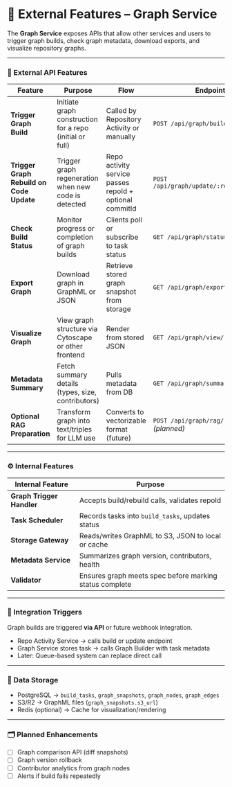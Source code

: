 # 📡 External Features – Graph Service

The **Graph Service** exposes APIs that allow other services and users to trigger graph builds, check graph metadata, download exports, and visualize repository graphs.

---

### 🔌 External API Features

| Feature | Purpose | Flow | Endpoint(s) |
|---------|---------|------|-------------|
| **Trigger Graph Build** | Initiate graph construction for a repo (initial or full) | Called by Repository Activity or manually | `POST /api/graph/build/:repoId` |
| **Trigger Graph Rebuild on Code Update** | Trigger graph regeneration when new code is detected | Repo activity service passes repoId + optional commitId | `POST /api/graph/update/:repoId/:commitId` |
| **Check Build Status** | Monitor progress or completion of graph builds | Clients poll or subscribe to task status | `GET /api/graph/status/:repoId` |
| **Export Graph** | Download graph in GraphML or JSON | Retrieve stored graph snapshot from storage | `GET /api/graph/export/:repoId` |
| **Visualize Graph** | View graph structure via Cytoscape or other frontend | Render from stored JSON | `GET /api/graph/view/:repoId` |
| **Metadata Summary** | Fetch summary details (types, size, contributors) | Pulls metadata from DB | `GET /api/graph/summary/:repoId` |
| **Optional RAG Preparation** | Transform graph into text/triples for LLM use | Converts to vectorizable format (future) | `POST /api/graph/rag/:repoId` *(planned)* |

---

### ⚙️ Internal Features

| Internal Feature | Purpose |
|------------------|---------|
| **Graph Trigger Handler** | Accepts build/rebuild calls, validates repoId |
| **Task Scheduler** | Records tasks into `build_tasks`, updates status |
| **Storage Gateway** | Reads/writes GraphML to S3, JSON to local or cache |
| **Metadata Service** | Summarizes graph version, contributors, health |
| **Validator** | Ensures graph meets spec before marking status complete |

---

### 🔄 Integration Triggers

Graph builds are triggered **via API** or future webhook integration.

- Repo Activity Service → calls build or update endpoint
- Graph Service stores task → calls Graph Builder with task metadata
- Later: Queue-based system can replace direct call

---

### 📂 Data Storage

- PostgreSQL → `build_tasks`, `graph_snapshots`, `graph_nodes`, `graph_edges`
- S3/R2 → GraphML files (`graph_snapshots.s3_url`)
- Redis (optional) → Cache for visualization/rendering

---

### 🗂 Planned Enhancements

- [ ] Graph comparison API (diff snapshots)
- [ ] Graph version rollback
- [ ] Contributor analytics from graph nodes
- [ ] Alerts if build fails repeatedly